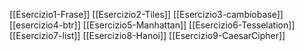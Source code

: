 [[Esercizio1-Frase]]
[[Esercizio2-Tiles]]
[[Esercizio3-cambiobase]]
[[esercizio4-btr]]
[[Esercizio5-Manhattan]]
[[Esercizio6-Tesselation]]
[[Esercizio7-list]]
[[Esercizio8-Hanoi]]
[[Esercizio9-CaesarCipher]]
